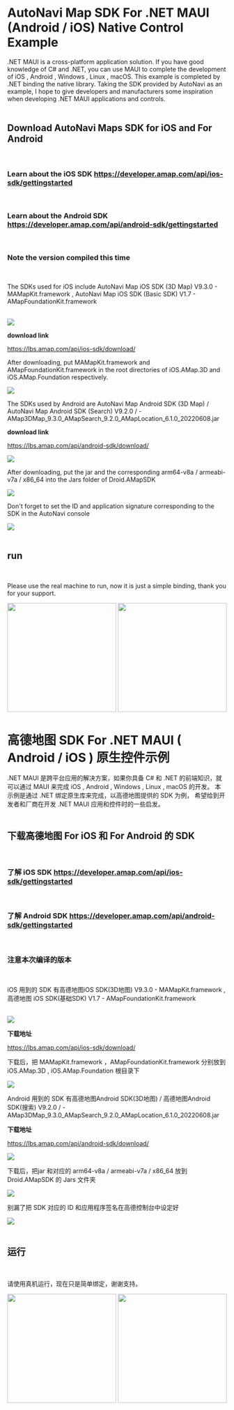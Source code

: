 # **AutoNavi Map SDK For .NET MAUI (Android / iOS) Native Control Example**

.NET MAUI is a cross-platform application solution. If you have good knowledge of C# and .NET, you can use MAUI to complete the development of iOS , Android , Windows , Linux , macOS. This example is completed by .NET binding the native library. Taking the SDK provided by AutoNavi as an example, I hope to give developers and manufacturers some inspiration when developing .NET MAUI applications and controls.
<br/>
<br/>

## **Download AutoNavi Maps SDK for iOS and For Android**
<br/>

### **Learn about the iOS SDK** https://developer.amap.com/api/ios-sdk/gettingstarted
<br/>

### **Learn about the Android SDK** https://developer.amap.com/api/android-sdk/gettingstarted
<br/>

### **Note the version compiled this time**
<br/>

The SDKs used for iOS include AutoNavi Map iOS SDK (3D Map) V9.3.0 - MAMapKit.framework , AutoNavi Map iOS SDK (Basic SDK) V1.7 - AMapFoundationKit.framework

<br/>

<img src="./img/05.png"/>
<br/>

**download link**

https://lbs.amap.com/api/ios-sdk/download/
<br/>

After downloading, put MAMapKit.framework and AMapFoundationKit.framework in the root directories of iOS.AMap.3D and iOS.AMap.Foundation respectively.

<img src="./img/01.png"/>
<br/>


The SDKs used by Android are AutoNavi Map Android SDK (3D Map) / AutoNavi Map Android SDK (Search) V9.2.0 / - AMap3DMap_9.3.0_AMapSearch_9.2.0_AMapLocation_6.1.0_20220608.jar

**download link**

https://lbs.amap.com/api/android-sdk/download/
<br/>

<img src="./img/02.png"/>
<br/>

After downloading, put the jar and the corresponding arm64-v8a / armeabi-v7a / x86_64 into the Jars folder of Droid.AMapSDK
<br/>

<img src="./img/06.png"/>
<br/>

Don't forget to set the ID and application signature corresponding to the SDK in the AutoNavi console

<img src="./img/07.png"/>
<br/>

<br/>


## **run**
<br/>

Please use the real machine to run, now it is just a simple binding, thank you for your support.

<img src="./img/iOS.jpg" style="width: 250px"/> <img src="./img/Android.jpg" style="width: 250px"/>

# **高德地图 SDK For .NET MAUI ( Android / iOS ) 原生控件示例**

.NET MAUI 是跨平台应用的解决方案，如果你具备 C# 和 .NET 的前端知识，就可以通过 MAUI 来完成 iOS , Android , Windows , Linux , macOS 的开发。 本示例是通过 .NET 绑定原生库来完成，以高德地图提供的 SDK 为例， 希望给到开发者和厂商在开发 .NET MAUI 应用和控件时的一些启发。
<br/>
<br/>

## **下载高德地图 For iOS 和 For Android 的 SDK**
<br/>

### **了解 iOS SDK**  https://developer.amap.com/api/ios-sdk/gettingstarted
<br/>

### **了解 Android SDK**  https://developer.amap.com/api/android-sdk/gettingstarted
<br/>

### **注意本次编译的版本**
<br/>

iOS 用到的 SDK 有高德地图iOS SDK(3D地图) V9.3.0 - MAMapKit.framework , 高德地图 iOS SDK(基础SDK) V1.7 - AMapFoundationKit.framework 

<br/>

<img src="./img/05.png"/>
<br/>

**下载地址**

https://lbs.amap.com/api/ios-sdk/download/
<br/>

下载后，把 MAMapKit.framework ，AMapFoundationKit.framework  分别放到 iOS.AMap.3D , iOS.AMap.Foundation 根目录下

<img src="./img/01.png"/>
<br/>


Android 用到的 SDK 有高德地图Android SDK(3D地图) / 高德地图Android SDK(搜索)  V9.2.0  /   - AMap3DMap_9.3.0_AMapSearch_9.2.0_AMapLocation_6.1.0_20220608.jar 

**下载地址**

https://lbs.amap.com/api/android-sdk/download/
<br/>

<img src="./img/02.png"/>
<br/>

下载后，把jar 和对应的 arm64-v8a / armeabi-v7a / x86_64 放到 Droid.AMapSDK 的 Jars 文件夹
<br/>

<img src="./img/06.png"/>
<br/>

别漏了把 SDK 对应的 ID 和应用程序签名在高德控制台中设定好

<img src="./img/07.png"/>
<br/>

<br/>


## **运行**
<br/>

请使用真机运行，现在只是简单绑定，谢谢支持。

<img src="./img/iOS.jpg" style="width: 250px"/> <img src="./img/Android.jpg" style="width: 250px"/>

